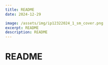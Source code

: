 ```yaml
---
title: README
date: 2024-12-29

image: /assets/img/ip12322024_1_sm_cover.png
excerpt: README
description: README
---
```


# README

